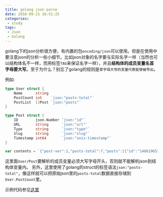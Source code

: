 ```yaml
---
title: golang json parse
date: 2016-09-21 16:51:25
categories:
 - study
tags:
 - Json
 - Golang
---
```

golang下的json分析很方便，有内置的包`encoding/json`可以使用。但是在使用中要注意json的分析一些小细节。比如json对象的名字要与实际名字一样（当然也可以结构体名不一样，而用标签`TAG`来保证名字一样），并且**结构体的成员变量名首字母要大写**。至于为什么？别忘了golang的规则是`首字母大写的变量代表能够被导出`。

例如:
```go
type User struct {
    Name      string
    PostCount int    `json:"posts-total"`
    PostList  []Post `json:"posts"`
}

type Post struct {
    ID        json.Number `json:"id"`
    URL       string      `json:"url"`
    Type      string      `json:"type"`
    Slug      string      `json:"slug"`
    Timestamp int64       `json:"unix-timestamp"`
}

var contents = `{"post-ver":1,"posts-total":7,"posts":[{"id":"148619653632","url":"http:\/\/test.tumblr.com\/post\/148619653632"}]};`

```
这里面`User/Post`要解析的成员变量必须大写字母开头，否则就不能解析json到结构体变量内。
另外，这里使用了golang的struct的标签语法`json:"posts-total"`，像这样就可以把原始json里的`posts-total`数据直接存储到`User.PostCount`里。

示例代码参见[这里](https://github.com/cgoder/Gtang)
